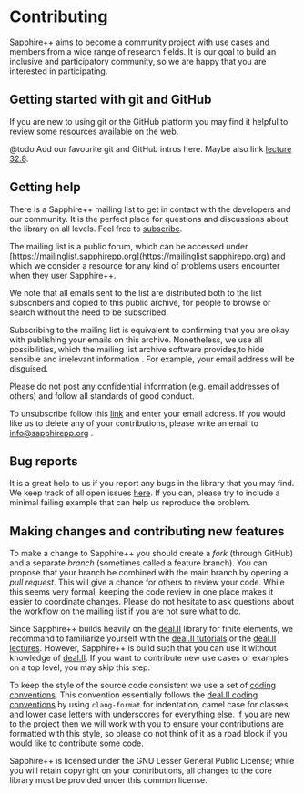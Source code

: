 # Contributing

Sapphire++ aims to become a community project with use cases and members from a
wide range of research fields. It is our goal to build an inclusive and
participatory community, so we are happy that you are interested in
participating.


## Getting started with git and GitHub

If you are new to using git or the GitHub platform you may find it helpful to
review some resources available on the web.

@todo Add our favourite git and GitHub intros here. Maybe also link
 [lecture 32.8](http://www.math.colostate.edu/~bangerth/videos.676.32.8.html).


## Getting help

There is a Sapphire++ mailing list to get in contact with the developers and our
community. It is the perfect place for questions and discussions about the
library on all levels. Feel free to
[subscribe](https://mein.manitu.de/public/webhosting/mailinglist/?id=156396&auth=tSGpYMy4VrSEjX9vtxJFpMsgFDbfjT1a).

The mailing list is a public forum, which can be accessed under
[https://mailinglist.sapphirepp.org](https://mailinglist.sapphirepp.org) and
which we consider a resource for any kind of problems users encounter when they
user Sapphire++.

We note that all emails sent to the list are distributed both to the list
subscribers and copied to this public archive, for people to browse or search
without the need to be subscribed.

Subscribing to the mailing list is equivalent to confirming that you are okay
with publishing your emails on this archive. Nonetheless, we use all
possibilities, which the mailing list archive software provides,to hide sensible
and irrelevant information . For example, your email address will be disguised.

Please do not post any confidential information (e.g. email addresses of others)
and follow all standards of good conduct.

To unsubscribe follow this
[link](https://mein.manitu.de/public/webhosting/mailinglist/?id=156396&auth=tSGpYMy4VrSEjX9vtxJFpMsgFDbfjT1a)
and enter your email address. If you would like us to delete any of your
contributions, please write an email to info@sapphirepp.org .

## Bug reports

It is a great help to us if you report any bugs in the library that you may
find. We keep track of all open issues
[here](https://github.com/sapphirepp/sapphirepp/issues). If you can, please try
to include a minimal failing example that can help us reproduce the problem.


## Making changes and contributing new features

To make a change to Sapphire++ you should create a *fork* (through GitHub) and a
separate *branch* (sometimes called a feature branch). You can propose that your
branch be combined with the main branch by opening a *pull request*. This will
give a chance for others to review your code. While this seems very formal,
keeping the code review in one place makes it easier to coordinate changes.
Please do not hesitate to ask questions about the workflow on the mailing list
if you are not sure what to do.

Since Sapphire++ builds heavily on the [deal.II](https://www.dealii.org) library
for finite elements, we recommand to familiarize yourself with the
[deal.II tutorials](https://www.dealii.org/current/doxygen/deal.II/Tutorial.html)
or the
[deal.II lectures](https://www.math.colostate.edu/~bangerth/videos.html).
However, Sapphire++ is build such that you can use it without knowledge of
[deal.II](https://www.dealii.org). If you want to contribute new use cases or
examples on a top level, you may skip this step.

To keep the style of the source code consistent we use a set of
[coding conventions](https://sapphirepp.org/latest/coding-conventions.html).
This convention essentially follows the
[deal.II coding conventions](https://www.dealii.org/developer/doxygen/deal.II/CodingConventions.html)
by using `clang-format` for indentation, camel case for classes, and lower case
letters with underscores for everything else. If you are new to the project then
we will work with you to ensure your contributions are formatted with this
style, so please do not think of it as a road block if you would like to
contribute some code.

Sapphire++ is licensed under the GNU Lesser General Public License; while you
will retain copyright on your contributions, all changes to the core library
must be provided under this common license.
